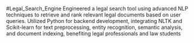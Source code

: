 #Legal_Search_Engine
Engineered a legal search tool using advanced NLP techniques to retrieve and rank relevant legal documents based on user queries.
Utilized Python for backend development, integrating NLTK and Scikit-learn for text preprocessing, entity recognition, semantic analysis, and document indexing, benefiting legal professionals and law students
